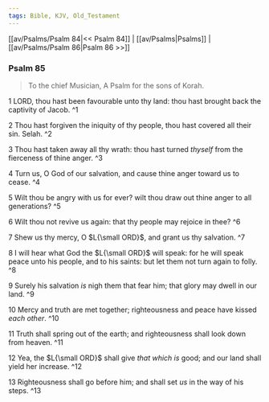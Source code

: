 ```yaml
---
tags: Bible, KJV, Old_Testament
---
```


[[av/Psalms/Psalm 84|<< Psalm 84]] | [[av/Psalms|Psalms]] | [[av/Psalms/Psalm 86|Psalm 86 >>]]

### Psalm 85

> To the chief Musician, A Psalm for the sons of Korah.

1 LORD, thou hast been favourable unto thy land: thou hast brought back the captivity of Jacob. ^1

2 Thou hast forgiven the iniquity of thy people, thou hast covered all their sin. Selah. ^2

3 Thou hast taken away all thy wrath: thou hast turned _thyself_ from the fierceness of thine anger. ^3

4 Turn us, O God of our salvation, and cause thine anger toward us to cease. ^4

5 Wilt thou be angry with us for ever? wilt thou draw out thine anger to all generations? ^5

6 Wilt thou not revive us again: that thy people may rejoice in thee? ^6

7 Shew us thy mercy, O $L{\small ORD}$, and grant us thy salvation. ^7

8 I will hear what God the $L{\small ORD}$ will speak: for he will speak peace unto his people, and to his saints: but let them not turn again to folly. ^8

9 Surely his salvation _is_ nigh them that fear him; that glory may dwell in our land. ^9

10 Mercy and truth are met together; righteousness and peace have kissed _each_ _other_. ^10

11 Truth shall spring out of the earth; and righteousness shall look down from heaven. ^11

12 Yea, the $L{\small ORD}$ shall give _that_ _which_ _is_ good; and our land shall yield her increase. ^12

13 Righteousness shall go before him; and shall set _us_ in the way of his steps. ^13
